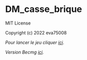 # DM_casse_brique

MIT License

Copyright (c) 2022 eva75008

*Pour lancer le jeu cliquer [ici](https://kitao.github.io/pyxel/wasm/launcher/?run=eva75008.DM_casse_brique.jeu).*

*Version Becmg [ici](https://kitao.github.io/pyxel/wasm/launcher/?run=eva75008.DM_casse_brique.v2becmg).*
